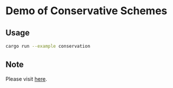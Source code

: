 # Demo of Conservative Schemes

## Usage

```bash
cargo run --example conservation
```

## Note

Please visit [here](https://yuanyuyuan.github.io/presentations/fdm).
